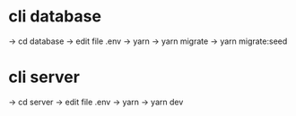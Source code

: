 # cli database

-> cd database
-> edit file .env
-> yarn
-> yarn migrate
-> yarn migrate:seed

# cli server

-> cd server
-> edit file .env
-> yarn
-> yarn dev
